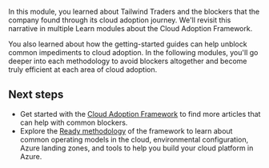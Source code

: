 In this module, you learned about Tailwind Traders and the blockers that the company found through its cloud adoption journey. We'll revisit this narrative in multiple Learn modules about the Cloud Adoption Framework.

You also learned about how the getting-started guides can help unblock common impediments to cloud adoption. In the following modules, you'll go deeper into each methodology to avoid blockers altogether and become truly efficient at each area of cloud adoption.

## Next steps

- Get started with the [Cloud Adoption Framework](/azure/cloud-adoption-framework/get-started/?azure-portal=true) to find more articles that can help with common blockers.
- Explore the [Ready methodology](/azure/cloud-adoption-framework/ready/?azure-portal=true) of the framework to learn about common operating models in the cloud, environmental configuration, Azure landing zones, and tools to help you build your cloud platform in Azure.